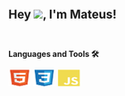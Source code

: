 ## Hey <img src="https://github.com/TheDudeThatCode/TheDudeThatCode/blob/master/Assets/Hi.gif" width="29px">, I'm Mateus!

<br>

<b>Languages and Tools 🛠️</b>
  <div style="display: inline_block">
  <img align="center" alt="HTML" height="30" width="40" src="https://raw.githubusercontent.com/devicons/devicon/master/icons/html5/html5-original.svg">
  <img align="center" alt="CSS" height="30" width="40" src="https://raw.githubusercontent.com/devicons/devicon/master/icons/css3/css3-original.svg">
  <img align="center" alt="Js" height="30" width="40" src="https://raw.githubusercontent.com/devicons/devicon/master/icons/javascript/javascript-plain.svg">
  </div>
  



   

